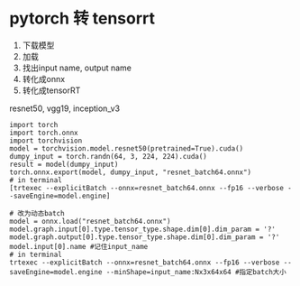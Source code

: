 # pytorch 转 tensorrt

1. 下载模型
2. 加载
3. 找出input name, output name
4. 转化成onnx
5. 转化成tensorRT

resnet50, vgg19, inception_v3 

```
import torch
import torch.onnx
import torchvision
model = torchvision.model.resnet50(pretrained=True).cuda()
dumpy_input = torch.randn(64, 3, 224, 224).cuda()
result = model(dumpy_input)
torch.onnx.export(model, dumpy_input, "resnet_batch64.onnx")
# in terminal
[trtexec --explicitBatch --onnx=resnet_batch64.onnx --fp16 --verbose --saveEngine=model.engine]

# 改为动态batch
model = onnx.load("resnet_batch64.onnx")
model.graph.input[0].type.tensor_type.shape.dim[0].dim_param = '?'
model.graph.output[0].type.tensor_type.shape.dim[0].dim_param = '?'
model.input[0].name #记住input_name
# in terminal
trtexec --explicitBatch --onnx=resnet_batch64.onnx --fp16 --verbose --saveEngine=model.engine --minShape=input_name:Nx3x64x64 #指定batch大小
```


